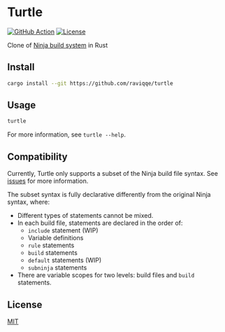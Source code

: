 # Turtle

[![GitHub Action](https://img.shields.io/github/workflow/status/raviqqe/turtle/test?style=flat-square)](https://github.com/raviqqe/turtle/actions)
[![License](https://img.shields.io/github/license/raviqqe/turtle.svg?style=flat-square)](LICENSE)

Clone of [Ninja build system](https://github.com/ninja-build/ninja) in Rust

## Install

```sh
cargo install --git https://github.com/raviqqe/turtle
```

## Usage

```sh
turtle
```

For more information, see `turtle --help`.

## Compatibility

Currently, Turtle only supports a subset of the Ninja build file syntax. See [issues](https://github.com/raviqqe/turtle/issues) for more information.

The subset syntax is fully declarative differently from the original Ninja syntax, where:

- Different types of statements cannot be mixed.
- In each build file, statements are declared in the order of:
  - `include` statement (WIP)
  - Variable definitions
  - `rule` statements
  - `build` statements
  - `default` statements (WIP)
  - `subninja` statements
- There are variable scopes for two levels: build files and `build` statements.

## License

[MIT](LICENSE)
